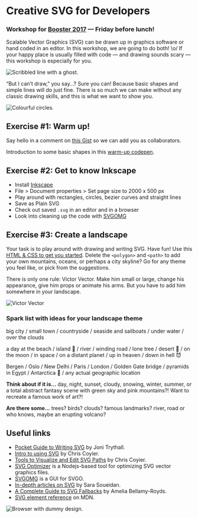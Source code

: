 # Creative SVG for Developers

### Workshop for [Booster 2017](https://www.boosterconf.no/talks/860) — Friday before lunch!

Scalable Vector Graphics (SVG) can be drawn up in graphics software or hand coded in an editor. In this workshop, we are going to do both! \o/ If your happy place is usually filled with code — and drawing sounds scary — this workshop is especially for you.

![Scribbled line with a ghost.](https://cdn.rawgit.com/bring/booster2017-svg/master/scary.svg)

“But I can’t draw,” you say…? Sure you can! Because basic shapes and simple lines will do just fine. There is so much we can make without any classic drawing skills, and this is what we want to show you.

![Colourful circles.](https://cdn.rawgit.com/bring/booster2017-svg/master/circles.svg)

## Exercise #1: Warm up!

Say hello in a comment on [this Gist](https://gist.github.com/elisabethirgens/093e1d79bf9af4bd8db0c4a38ab8c433) so we can add you as collaborators.

Introduction to some basic shapes in this
[warm-up codepen](http://codepen.io/elisabethirg/pen/cf1b662d258fcc495c765a6e5b7ef3ad).

## Exercise #2: Get to know Inkscape

* Install [Inkscape](http://inkscape.org/)
* File > Document properties > Set page size to 2000 x 500 px
* Play around with rectangles, circles, bezier curves and straight lines
* Save as Plain SVG
* Check out saved `.svg` in an editor and in a browser
* Look into cleaning up the code with [SVGOMG](https://jakearchibald.github.io/svgomg/)

## Exercise #3: Create a landscape

Your task is to play around with drawing and writing SVG. Have fun! Use this [HTML & CSS to get you started](https://elisabethirgens.github.io/booster2017-svg/). Delete the `<polygon>` and `<path>` to add your own mountains, oceans, or perhaps a city skyline? Go for any theme you feel like, or pick from the suggestions.

There is only one rule: Victor Vector. Make him small or large, change his appearance, give him props or animate his arms. But you have to add him somewhere in your landscape.

![Victor Vector](https://cdn.rawgit.com/bring/booster2017-svg/1beca2f6/victor.svg)

### Spark list with ideas for your landscape theme

big city / small town / countryside / seaside and sailboats / under water / over the clouds

a day at the beach / island 🌴 / river / winding road / lone tree / desert 🐪 / on the moon / in space / on a distant planet / up in heaven / down in hell 😈

Bergen / Oslo / New Delhi / Paris / London / Golden Gate bridge / pyramids in Egypt / Antarctica 🐧 / any actual geographic location

**Think about if it is…** day, night, sunset, cloudy, snowing, winter, summer, or a total abstract fantasy scene with green sky and pink mountains?! Want to recreate a famous work of art?!

**Are there some…** trees? birds? clouds? famous landmarks? river, road or who knows, maybe an erupting volcano?

## Useful links

* [Pocket Guide to Writing SVG](http://svgpocketguide.com/book/) by Joni Trythall.
* [Intro to using SVG](https://css-tricks.com/using-svg/) by Chris Coyier.
* [Tools to Visualize and Edit SVG Paths](https://css-tricks.com/tools-visualize-edit-svg-paths-kinda/) by Chris Coyier.
* [SVG Optimizer](https://github.com/svg/svgo) is a Nodejs-based tool for optimizing SVG vector graphics files.
* [SVGOMG](https://jakearchibald.github.io/svgomg/) is a GUI for SVGO.
* [In-depth articles on SVG](https://sarasoueidan.com/tags/svg/) by Sara Soueidan.
* [A Complete Guide to SVG Fallbacks](https://css-tricks.com/a-complete-guide-to-svg-fallbacks/) by Amelia Bellamy-Royds.
* [SVG element reference](https://developer.mozilla.org/en-US/docs/Web/SVG/Element) on MDN.

![Browser with dummy design.](https://cdn.rawgit.com/bring/booster2017-svg/master/browser.svg)

